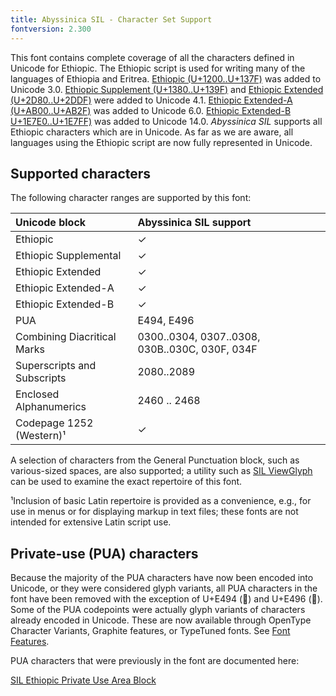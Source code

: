 ```yaml
---
title: Abyssinica SIL - Character Set Support
fontversion: 2.300
---
```


This font contains complete coverage of all the characters defined in Unicode for Ethiopic. The Ethiopic script is used for writing many of the languages of Ethiopia and Eritrea. [Ethiopic (U+1200..U+137F)](https://www.unicode.org/charts/PDF/U1200.pdf) was added to Unicode 3.0. [Ethiopic Supplement (U+1380..U+139F)](https://www.unicode.org/charts/PDF/U1380.pdf) and [Ethiopic Extended (U+2D80..U+2DDF)](https://www.unicode.org/charts/PDF/U2D80.pdf) were added to Unicode 4.1. [Ethiopic Extended-A (U+AB00..U+AB2F)](https://www.unicode.org/charts/PDF/UAB00.pdf) was added to Unicode 6.0. [Ethiopic Extended-B U+1E7E0..U+1E7FF)](https://www.unicode.org/charts/PDF/U1E7E0.pdf)  was added to Unicode 14.0. *Abyssinica SIL* supports all Ethiopic characters which are in Unicode. As far as we are aware, all languages using the Ethiopic script are now fully represented in Unicode. 

## Supported characters

The following character ranges are supported by this font:

Unicode block | Abyssinica SIL support
:------------- | :---------------
Ethiopic| ✓
Ethiopic Supplemental | ✓
Ethiopic Extended | ✓
Ethiopic Extended-A | ✓
Ethiopic Extended-B| ✓
PUA|E494, E496
Combining Diacritical Marks| 0300..0304, 0307..0308, 030B..030C, 030F, 034F
Superscripts and Subscripts | 2080..2089
Enclosed Alphanumerics | 2460 .. 2468
Codepage 1252 (Western)¹ | ✓

A selection of characters from the General Punctuation block, such as various-sized spaces, are also supported; a utility such as <a href="https://scripts.sil.org/ViewGlyph_home">SIL ViewGlyph</a> can be used to examine the exact repertoire of this font. 

¹Inclusion of basic Latin repertoire is provided as a convenience, e.g., for use in menus or for displaying markup in text files; these fonts are not intended for extensive Latin script use.

## Private-use (PUA) characters

Because the majority of the PUA characters have now been encoded into Unicode, or they were considered glyph variants, all PUA characters in the font have been removed with the exception of U+E494 (<span class='abyssinica-R normal'></span>) and U+E496 (<span class='abyssinica-R normal'></span>). Some of the PUA codepoints were actually glyph variants of characters already encoded in Unicode. These are now available through OpenType Character Variants, Graphite features, or TypeTuned fonts. See [Font Features](features.md).

PUA characters that were previously in the font are documented here:

[SIL Ethiopic Private Use Area Block](https://software.sil.org/abyssinica/wp-content/uploads/sites/26/2016/02/AbyssinicaSIL_PUA.pdf)

<!-- PRODUCT SITE ONLY
[font id='abyssinica' face='AbyssinicaSIL-Regular' size='150%']
-->